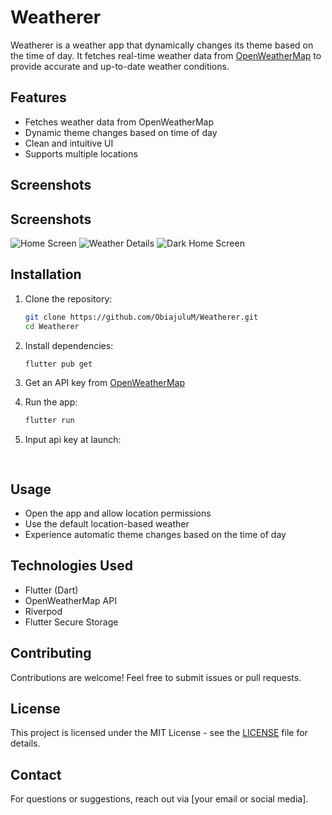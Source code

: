 # Weatherer

Weatherer is a weather app that dynamically changes its theme based on the time of day. It fetches real-time weather data from [OpenWeatherMap](https://openweathermap.org/) to provide accurate and up-to-date weather conditions.

## Features
- Fetches weather data from OpenWeatherMap
- Dynamic theme changes based on time of day
- Clean and intuitive UI
- Supports multiple locations

## Screenshots
## Screenshots
![Home Screen](pic1.png)
![Weather Details](pic2.png)
![Dark Home Screen](pic3.png)

## Installation

1. Clone the repository:
   ```sh
   git clone https://github.com/ObiajuluM/Weatherer.git
   cd Weatherer
   ```

2. Install dependencies:
   ```sh
   flutter pub get
   ```

3. Get an API key from [OpenWeatherMap](https://home.openweathermap.org/users/sign_up)

6. Run the app:
   ```sh
   flutter run
   ```


4. Input api key at launch:
   ```sh
 
   ```


## Usage
- Open the app and allow location permissions 
- Use the default location-based weather
- Experience automatic theme changes based on the time of day

## Technologies Used
- Flutter (Dart)
- OpenWeatherMap API
- Riverpod
- Flutter Secure Storage

## Contributing
Contributions are welcome! Feel free to submit issues or pull requests.

## License
This project is licensed under the MIT License - see the [LICENSE](LICENSE) file for details.

## Contact
For questions or suggestions, reach out via [your email or social media].

